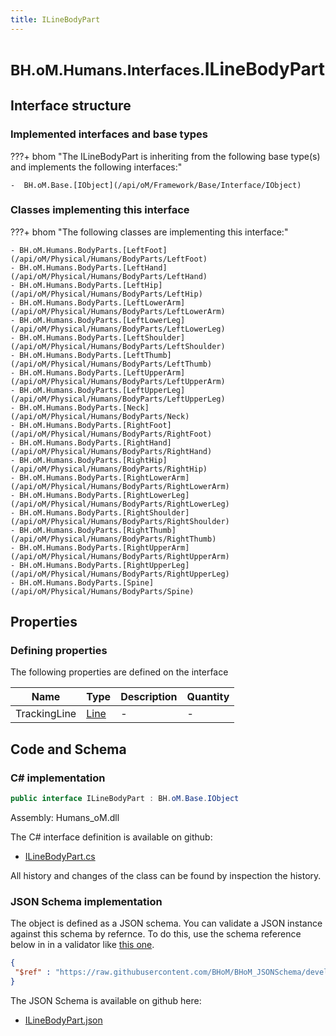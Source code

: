 ```yaml
---
title: ILineBodyPart
---
```


# <small>BH.oM.Humans.Interfaces.</small>**ILineBodyPart**



## Interface structure

### Implemented interfaces and base types

???+ bhom "The ILineBodyPart is inheriting from the following base type(s) and implements the following interfaces:"

    -  BH.oM.Base.[IObject](/api/oM/Framework/Base/Interface/IObject)


### Classes implementing this interface

???+ bhom "The following classes are implementing this interface:"

    - BH.oM.Humans.BodyParts.[LeftFoot](/api/oM/Physical/Humans/BodyParts/LeftFoot)
    - BH.oM.Humans.BodyParts.[LeftHand](/api/oM/Physical/Humans/BodyParts/LeftHand)
    - BH.oM.Humans.BodyParts.[LeftHip](/api/oM/Physical/Humans/BodyParts/LeftHip)
    - BH.oM.Humans.BodyParts.[LeftLowerArm](/api/oM/Physical/Humans/BodyParts/LeftLowerArm)
    - BH.oM.Humans.BodyParts.[LeftLowerLeg](/api/oM/Physical/Humans/BodyParts/LeftLowerLeg)
    - BH.oM.Humans.BodyParts.[LeftShoulder](/api/oM/Physical/Humans/BodyParts/LeftShoulder)
    - BH.oM.Humans.BodyParts.[LeftThumb](/api/oM/Physical/Humans/BodyParts/LeftThumb)
    - BH.oM.Humans.BodyParts.[LeftUpperArm](/api/oM/Physical/Humans/BodyParts/LeftUpperArm)
    - BH.oM.Humans.BodyParts.[LeftUpperLeg](/api/oM/Physical/Humans/BodyParts/LeftUpperLeg)
    - BH.oM.Humans.BodyParts.[Neck](/api/oM/Physical/Humans/BodyParts/Neck)
    - BH.oM.Humans.BodyParts.[RightFoot](/api/oM/Physical/Humans/BodyParts/RightFoot)
    - BH.oM.Humans.BodyParts.[RightHand](/api/oM/Physical/Humans/BodyParts/RightHand)
    - BH.oM.Humans.BodyParts.[RightHip](/api/oM/Physical/Humans/BodyParts/RightHip)
    - BH.oM.Humans.BodyParts.[RightLowerArm](/api/oM/Physical/Humans/BodyParts/RightLowerArm)
    - BH.oM.Humans.BodyParts.[RightLowerLeg](/api/oM/Physical/Humans/BodyParts/RightLowerLeg)
    - BH.oM.Humans.BodyParts.[RightShoulder](/api/oM/Physical/Humans/BodyParts/RightShoulder)
    - BH.oM.Humans.BodyParts.[RightThumb](/api/oM/Physical/Humans/BodyParts/RightThumb)
    - BH.oM.Humans.BodyParts.[RightUpperArm](/api/oM/Physical/Humans/BodyParts/RightUpperArm)
    - BH.oM.Humans.BodyParts.[RightUpperLeg](/api/oM/Physical/Humans/BodyParts/RightUpperLeg)
    - BH.oM.Humans.BodyParts.[Spine](/api/oM/Physical/Humans/BodyParts/Spine)


## Properties



### Defining properties

The following properties are defined on the interface

| Name             | Type             | Description      | Quantity         |
|------------------|------------------|------------------|------------------|
| TrackingLine | [Line](/api/oM/Dimensional/Geometry/Curve/Line) | - | - |


## Code and Schema

### C# implementation

``` C# title="C#"
public interface ILineBodyPart : BH.oM.Base.IObject
```

Assembly: Humans_oM.dll

The C# interface definition is available on github:

- [ILineBodyPart.cs](https://github.com/BHoM/BHoM/blob/develop/Humans_oM/Interfaces\ILineBodyPart.cs)

All history and changes of the class can be found by inspection the history.
### JSON Schema implementation

The object is defined as a JSON schema. You can validate a JSON instance against this schema by refernce. To do this, use the schema reference below in in a validator like [this one](https://www.jsonschemavalidator.net/).

``` json title="JSON Schema"
{
 "$ref" : "https://raw.githubusercontent.com/BHoM/BHoM_JSONSchema/develop/Humans_oM/Interfaces/ILineBodyPart.json"
}
```

The JSON Schema is available on github here:

- [ILineBodyPart.json](https://github.com/BHoM/BHoM_JSONSchema/blob/develop/Humans_oM/Interfaces/ILineBodyPart.json)
